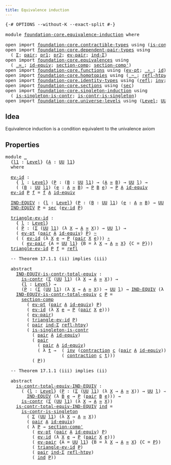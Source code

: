 ```yaml
---
title: Equivalence induction
---
```


<pre class="Agda"><a id="47" class="Symbol">{-#</a> <a id="51" class="Keyword">OPTIONS</a> <a id="59" class="Pragma">--without-K</a> <a id="71" class="Pragma">--exact-split</a> <a id="85" class="Symbol">#-}</a>

<a id="90" class="Keyword">module</a> <a id="97" href="foundation-core.equivalence-induction.html" class="Module">foundation-core.equivalence-induction</a> <a id="135" class="Keyword">where</a>

<a id="142" class="Keyword">open</a> <a id="147" class="Keyword">import</a> <a id="154" href="foundation-core.contractible-types.html" class="Module">foundation-core.contractible-types</a> <a id="189" class="Keyword">using</a> <a id="195" class="Symbol">(</a><a id="196" href="foundation-core.contractible-types.html#1006" class="Function">is-contr</a><a id="204" class="Symbol">;</a> <a id="206" href="foundation-core.contractible-types.html#1438" class="Function">contraction</a><a id="217" class="Symbol">)</a>
<a id="219" class="Keyword">open</a> <a id="224" class="Keyword">import</a> <a id="231" href="foundation-core.dependent-pair-types.html" class="Module">foundation-core.dependent-pair-types</a> <a id="268" class="Keyword">using</a>
  <a id="276" class="Symbol">(</a> <a id="278" href="foundation-core.dependent-pair-types.html#515" class="Record">Σ</a><a id="279" class="Symbol">;</a> <a id="281" href="foundation-core.dependent-pair-types.html#588" class="InductiveConstructor">pair</a><a id="285" class="Symbol">;</a> <a id="287" href="foundation-core.dependent-pair-types.html#605" class="Field">pr1</a><a id="290" class="Symbol">;</a> <a id="292" href="foundation-core.dependent-pair-types.html#617" class="Field">pr2</a><a id="295" class="Symbol">;</a> <a id="297" href="foundation-core.dependent-pair-types.html#866" class="Function">ev-pair</a><a id="304" class="Symbol">;</a> <a id="306" href="foundation-core.dependent-pair-types.html#700" class="Function">ind-Σ</a><a id="311" class="Symbol">)</a>
<a id="313" class="Keyword">open</a> <a id="318" class="Keyword">import</a> <a id="325" href="foundation-core.equivalences.html" class="Module">foundation-core.equivalences</a> <a id="354" class="Keyword">using</a>
  <a id="362" class="Symbol">(</a> <a id="364" href="foundation-core.equivalences.html#1621" class="Function Operator">_≃_</a><a id="367" class="Symbol">;</a> <a id="369" href="foundation-core.equivalences.html#2494" class="Function">id-equiv</a><a id="377" class="Symbol">;</a> <a id="379" href="foundation-core.equivalences.html#6176" class="Function">section-comp</a><a id="391" class="Symbol">;</a> <a id="393" href="foundation-core.equivalences.html#6349" class="Function">section-comp&#39;</a><a id="406" class="Symbol">)</a>
<a id="408" class="Keyword">open</a> <a id="413" class="Keyword">import</a> <a id="420" href="foundation-core.functions.html" class="Module">foundation-core.functions</a> <a id="446" class="Keyword">using</a> <a id="452" class="Symbol">(</a><a id="453" href="foundation-core.functions.html#635" class="Function">ev-pt</a><a id="458" class="Symbol">;</a> <a id="460" href="foundation-core.functions.html#420" class="Function Operator">_∘_</a><a id="463" class="Symbol">;</a> <a id="465" href="foundation-core.functions.html#322" class="Function">id</a><a id="467" class="Symbol">)</a>
<a id="469" class="Keyword">open</a> <a id="474" class="Keyword">import</a> <a id="481" href="foundation-core.homotopies.html" class="Module">foundation-core.homotopies</a> <a id="508" class="Keyword">using</a> <a id="514" class="Symbol">(</a><a id="515" href="foundation-core.homotopies.html#627" class="Function Operator">_~_</a><a id="518" class="Symbol">;</a> <a id="520" href="foundation-core.homotopies.html#741" class="Function">refl-htpy</a><a id="529" class="Symbol">)</a>
<a id="531" class="Keyword">open</a> <a id="536" class="Keyword">import</a> <a id="543" href="foundation-core.identity-types.html" class="Module">foundation-core.identity-types</a> <a id="574" class="Keyword">using</a> <a id="580" class="Symbol">(</a><a id="581" href="foundation-core.identity-types.html#1820" class="InductiveConstructor">refl</a><a id="585" class="Symbol">;</a> <a id="587" href="foundation-core.identity-types.html#2729" class="Function">inv</a><a id="590" class="Symbol">;</a> <a id="592" href="foundation-core.identity-types.html#2425" class="Function Operator">_∙_</a><a id="595" class="Symbol">)</a>
<a id="597" class="Keyword">open</a> <a id="602" class="Keyword">import</a> <a id="609" href="foundation-core.sections.html" class="Module">foundation-core.sections</a> <a id="634" class="Keyword">using</a> <a id="640" class="Symbol">(</a><a id="641" href="foundation-core.sections.html#534" class="Function">sec</a><a id="644" class="Symbol">)</a>
<a id="646" class="Keyword">open</a> <a id="651" class="Keyword">import</a> <a id="658" href="foundation-core.singleton-induction.html" class="Module">foundation-core.singleton-induction</a> <a id="694" class="Keyword">using</a>
  <a id="702" class="Symbol">(</a> <a id="704" href="foundation-core.singleton-induction.html#2053" class="Function">is-singleton-is-contr</a><a id="725" class="Symbol">;</a> <a id="727" href="foundation-core.singleton-induction.html#2576" class="Function">is-contr-is-singleton</a><a id="748" class="Symbol">)</a>
<a id="750" class="Keyword">open</a> <a id="755" class="Keyword">import</a> <a id="762" href="foundation-core.universe-levels.html" class="Module">foundation-core.universe-levels</a> <a id="794" class="Keyword">using</a> <a id="800" class="Symbol">(</a><a id="801" href="Agda.Primitive.html#597" class="Postulate">Level</a><a id="806" class="Symbol">;</a> <a id="808" href="foundation-core.universe-levels.html#235" class="Primitive">UU</a><a id="810" class="Symbol">)</a>
</pre>
## Idea

Equivalence induction is a condition equivalent to the univalence axiom

## Properties

<pre class="Agda"><a id="922" class="Keyword">module</a> <a id="929" href="foundation-core.equivalence-induction.html#929" class="Module">_</a>
  <a id="933" class="Symbol">{</a><a id="934" href="foundation-core.equivalence-induction.html#934" class="Bound">l1</a> <a id="937" class="Symbol">:</a> <a id="939" href="Agda.Primitive.html#597" class="Postulate">Level</a><a id="944" class="Symbol">}</a> <a id="946" class="Symbol">{</a><a id="947" href="foundation-core.equivalence-induction.html#947" class="Bound">A</a> <a id="949" class="Symbol">:</a> <a id="951" href="foundation-core.universe-levels.html#235" class="Primitive">UU</a> <a id="954" href="foundation-core.equivalence-induction.html#934" class="Bound">l1</a><a id="956" class="Symbol">}</a>
  <a id="960" class="Keyword">where</a>

  <a id="969" href="foundation-core.equivalence-induction.html#969" class="Function">ev-id</a> <a id="975" class="Symbol">:</a>
    <a id="981" class="Symbol">{</a> <a id="983" href="foundation-core.equivalence-induction.html#983" class="Bound">l</a> <a id="985" class="Symbol">:</a> <a id="987" href="Agda.Primitive.html#597" class="Postulate">Level</a><a id="992" class="Symbol">}</a> <a id="994" class="Symbol">(</a><a id="995" href="foundation-core.equivalence-induction.html#995" class="Bound">P</a> <a id="997" class="Symbol">:</a> <a id="999" class="Symbol">(</a><a id="1000" href="foundation-core.equivalence-induction.html#1000" class="Bound">B</a> <a id="1002" class="Symbol">:</a> <a id="1004" href="foundation-core.universe-levels.html#235" class="Primitive">UU</a> <a id="1007" href="foundation-core.equivalence-induction.html#934" class="Bound">l1</a><a id="1009" class="Symbol">)</a> <a id="1011" class="Symbol">→</a> <a id="1013" class="Symbol">(</a><a id="1014" href="foundation-core.equivalence-induction.html#947" class="Bound">A</a> <a id="1016" href="foundation-core.equivalences.html#1621" class="Function Operator">≃</a> <a id="1018" href="foundation-core.equivalence-induction.html#1000" class="Bound">B</a><a id="1019" class="Symbol">)</a> <a id="1021" class="Symbol">→</a> <a id="1023" href="foundation-core.universe-levels.html#235" class="Primitive">UU</a> <a id="1026" href="foundation-core.equivalence-induction.html#983" class="Bound">l</a><a id="1027" class="Symbol">)</a> <a id="1029" class="Symbol">→</a>
    <a id="1035" class="Symbol">(</a> <a id="1037" class="Symbol">(</a><a id="1038" href="foundation-core.equivalence-induction.html#1038" class="Bound">B</a> <a id="1040" class="Symbol">:</a> <a id="1042" href="foundation-core.universe-levels.html#235" class="Primitive">UU</a> <a id="1045" href="foundation-core.equivalence-induction.html#934" class="Bound">l1</a><a id="1047" class="Symbol">)</a> <a id="1049" class="Symbol">(</a><a id="1050" href="foundation-core.equivalence-induction.html#1050" class="Bound">e</a> <a id="1052" class="Symbol">:</a> <a id="1054" href="foundation-core.equivalence-induction.html#947" class="Bound">A</a> <a id="1056" href="foundation-core.equivalences.html#1621" class="Function Operator">≃</a> <a id="1058" href="foundation-core.equivalence-induction.html#1038" class="Bound">B</a><a id="1059" class="Symbol">)</a> <a id="1061" class="Symbol">→</a> <a id="1063" href="foundation-core.equivalence-induction.html#995" class="Bound">P</a> <a id="1065" href="foundation-core.equivalence-induction.html#1038" class="Bound">B</a> <a id="1067" href="foundation-core.equivalence-induction.html#1050" class="Bound">e</a><a id="1068" class="Symbol">)</a> <a id="1070" class="Symbol">→</a> <a id="1072" href="foundation-core.equivalence-induction.html#995" class="Bound">P</a> <a id="1074" href="foundation-core.equivalence-induction.html#947" class="Bound">A</a> <a id="1076" href="foundation-core.equivalences.html#2494" class="Function">id-equiv</a>
  <a id="1087" href="foundation-core.equivalence-induction.html#969" class="Function">ev-id</a> <a id="1093" href="foundation-core.equivalence-induction.html#1093" class="Bound">P</a> <a id="1095" href="foundation-core.equivalence-induction.html#1095" class="Bound">f</a> <a id="1097" class="Symbol">=</a> <a id="1099" href="foundation-core.equivalence-induction.html#1095" class="Bound">f</a> <a id="1101" href="foundation-core.equivalence-induction.html#947" class="Bound">A</a> <a id="1103" href="foundation-core.equivalences.html#2494" class="Function">id-equiv</a>
  
  <a id="1117" href="foundation-core.equivalence-induction.html#1117" class="Function">IND-EQUIV</a> <a id="1127" class="Symbol">:</a> <a id="1129" class="Symbol">{</a><a id="1130" href="foundation-core.equivalence-induction.html#1130" class="Bound">l</a> <a id="1132" class="Symbol">:</a> <a id="1134" href="Agda.Primitive.html#597" class="Postulate">Level</a><a id="1139" class="Symbol">}</a> <a id="1141" class="Symbol">(</a><a id="1142" href="foundation-core.equivalence-induction.html#1142" class="Bound">P</a> <a id="1144" class="Symbol">:</a> <a id="1146" class="Symbol">(</a><a id="1147" href="foundation-core.equivalence-induction.html#1147" class="Bound">B</a> <a id="1149" class="Symbol">:</a> <a id="1151" href="foundation-core.universe-levels.html#235" class="Primitive">UU</a> <a id="1154" href="foundation-core.equivalence-induction.html#934" class="Bound">l1</a><a id="1156" class="Symbol">)</a> <a id="1158" class="Symbol">(</a><a id="1159" href="foundation-core.equivalence-induction.html#1159" class="Bound">e</a> <a id="1161" class="Symbol">:</a> <a id="1163" href="foundation-core.equivalence-induction.html#947" class="Bound">A</a> <a id="1165" href="foundation-core.equivalences.html#1621" class="Function Operator">≃</a> <a id="1167" href="foundation-core.equivalence-induction.html#1147" class="Bound">B</a><a id="1168" class="Symbol">)</a> <a id="1170" class="Symbol">→</a> <a id="1172" href="foundation-core.universe-levels.html#235" class="Primitive">UU</a> <a id="1175" href="foundation-core.equivalence-induction.html#1130" class="Bound">l</a><a id="1176" class="Symbol">)</a> <a id="1178" class="Symbol">→</a> <a id="1180" href="foundation-core.universe-levels.html#235" class="Primitive">UU</a> <a id="1183" class="Symbol">_</a>
  <a id="1187" href="foundation-core.equivalence-induction.html#1117" class="Function">IND-EQUIV</a> <a id="1197" href="foundation-core.equivalence-induction.html#1197" class="Bound">P</a> <a id="1199" class="Symbol">=</a> <a id="1201" href="foundation-core.sections.html#534" class="Function">sec</a> <a id="1205" class="Symbol">(</a><a id="1206" href="foundation-core.equivalence-induction.html#969" class="Function">ev-id</a> <a id="1212" href="foundation-core.equivalence-induction.html#1197" class="Bound">P</a><a id="1213" class="Symbol">)</a>
  
  <a id="1220" href="foundation-core.equivalence-induction.html#1220" class="Function">triangle-ev-id</a> <a id="1235" class="Symbol">:</a>
    <a id="1241" class="Symbol">{</a> <a id="1243" href="foundation-core.equivalence-induction.html#1243" class="Bound">l</a> <a id="1245" class="Symbol">:</a> <a id="1247" href="Agda.Primitive.html#597" class="Postulate">Level</a><a id="1252" class="Symbol">}</a>
    <a id="1258" class="Symbol">(</a> <a id="1260" href="foundation-core.equivalence-induction.html#1260" class="Bound">P</a> <a id="1262" class="Symbol">:</a> <a id="1264" class="Symbol">(</a><a id="1265" href="foundation-core.dependent-pair-types.html#515" class="Record">Σ</a> <a id="1267" class="Symbol">(</a><a id="1268" href="foundation-core.universe-levels.html#235" class="Primitive">UU</a> <a id="1271" href="foundation-core.equivalence-induction.html#934" class="Bound">l1</a><a id="1273" class="Symbol">)</a> <a id="1275" class="Symbol">(λ</a> <a id="1278" href="foundation-core.equivalence-induction.html#1278" class="Bound">X</a> <a id="1280" class="Symbol">→</a> <a id="1282" href="foundation-core.equivalence-induction.html#947" class="Bound">A</a> <a id="1284" href="foundation-core.equivalences.html#1621" class="Function Operator">≃</a> <a id="1286" href="foundation-core.equivalence-induction.html#1278" class="Bound">X</a><a id="1287" class="Symbol">))</a> <a id="1290" class="Symbol">→</a> <a id="1292" href="foundation-core.universe-levels.html#235" class="Primitive">UU</a> <a id="1295" href="foundation-core.equivalence-induction.html#1243" class="Bound">l</a><a id="1296" class="Symbol">)</a> <a id="1298" class="Symbol">→</a>
    <a id="1304" class="Symbol">(</a> <a id="1306" href="foundation-core.functions.html#635" class="Function">ev-pt</a> <a id="1312" class="Symbol">(</a><a id="1313" href="foundation-core.dependent-pair-types.html#588" class="InductiveConstructor">pair</a> <a id="1318" href="foundation-core.equivalence-induction.html#947" class="Bound">A</a> <a id="1320" href="foundation-core.equivalences.html#2494" class="Function">id-equiv</a><a id="1328" class="Symbol">)</a> <a id="1330" href="foundation-core.equivalence-induction.html#1260" class="Bound">P</a><a id="1331" class="Symbol">)</a> <a id="1333" href="foundation-core.homotopies.html#627" class="Function Operator">~</a>
    <a id="1339" class="Symbol">(</a> <a id="1341" class="Symbol">(</a> <a id="1343" href="foundation-core.equivalence-induction.html#969" class="Function">ev-id</a> <a id="1349" class="Symbol">(λ</a> <a id="1352" href="foundation-core.equivalence-induction.html#1352" class="Bound">X</a> <a id="1354" href="foundation-core.equivalence-induction.html#1354" class="Bound">e</a> <a id="1356" class="Symbol">→</a> <a id="1358" href="foundation-core.equivalence-induction.html#1260" class="Bound">P</a> <a id="1360" class="Symbol">(</a><a id="1361" href="foundation-core.dependent-pair-types.html#588" class="InductiveConstructor">pair</a> <a id="1366" href="foundation-core.equivalence-induction.html#1352" class="Bound">X</a> <a id="1368" href="foundation-core.equivalence-induction.html#1354" class="Bound">e</a><a id="1369" class="Symbol">)))</a> <a id="1373" href="foundation-core.functions.html#420" class="Function Operator">∘</a>
      <a id="1381" class="Symbol">(</a> <a id="1383" href="foundation-core.dependent-pair-types.html#866" class="Function">ev-pair</a> <a id="1391" class="Symbol">{</a><a id="1392" class="Argument">A</a> <a id="1394" class="Symbol">=</a> <a id="1396" href="foundation-core.universe-levels.html#235" class="Primitive">UU</a> <a id="1399" href="foundation-core.equivalence-induction.html#934" class="Bound">l1</a><a id="1401" class="Symbol">}</a> <a id="1403" class="Symbol">{</a><a id="1404" class="Argument">B</a> <a id="1406" class="Symbol">=</a> <a id="1408" class="Symbol">λ</a> <a id="1410" href="foundation-core.equivalence-induction.html#1410" class="Bound">X</a> <a id="1412" class="Symbol">→</a> <a id="1414" href="foundation-core.equivalence-induction.html#947" class="Bound">A</a> <a id="1416" href="foundation-core.equivalences.html#1621" class="Function Operator">≃</a> <a id="1418" href="foundation-core.equivalence-induction.html#1410" class="Bound">X</a><a id="1419" class="Symbol">}</a> <a id="1421" class="Symbol">{</a><a id="1422" class="Argument">C</a> <a id="1424" class="Symbol">=</a> <a id="1426" href="foundation-core.equivalence-induction.html#1260" class="Bound">P</a><a id="1427" class="Symbol">}))</a>
  <a id="1433" href="foundation-core.equivalence-induction.html#1220" class="Function">triangle-ev-id</a> <a id="1448" href="foundation-core.equivalence-induction.html#1448" class="Bound">P</a> <a id="1450" href="foundation-core.equivalence-induction.html#1450" class="Bound">f</a> <a id="1452" class="Symbol">=</a> <a id="1454" href="foundation-core.identity-types.html#1820" class="InductiveConstructor">refl</a>

  <a id="1462" class="Comment">-- Theorem 17.1.1 (ii) implies (iii)</a>

  <a id="1502" class="Keyword">abstract</a>
    <a id="1515" href="foundation-core.equivalence-induction.html#1515" class="Function">IND-EQUIV-is-contr-total-equiv</a> <a id="1546" class="Symbol">:</a>
      <a id="1554" href="foundation-core.contractible-types.html#1006" class="Function">is-contr</a> <a id="1563" class="Symbol">(</a><a id="1564" href="foundation-core.dependent-pair-types.html#515" class="Record">Σ</a> <a id="1566" class="Symbol">(</a><a id="1567" href="foundation-core.universe-levels.html#235" class="Primitive">UU</a> <a id="1570" href="foundation-core.equivalence-induction.html#934" class="Bound">l1</a><a id="1572" class="Symbol">)</a> <a id="1574" class="Symbol">(λ</a> <a id="1577" href="foundation-core.equivalence-induction.html#1577" class="Bound">X</a> <a id="1579" class="Symbol">→</a> <a id="1581" href="foundation-core.equivalence-induction.html#947" class="Bound">A</a> <a id="1583" href="foundation-core.equivalences.html#1621" class="Function Operator">≃</a> <a id="1585" href="foundation-core.equivalence-induction.html#1577" class="Bound">X</a><a id="1586" class="Symbol">))</a> <a id="1589" class="Symbol">→</a>
      <a id="1597" class="Symbol">{</a><a id="1598" href="foundation-core.equivalence-induction.html#1598" class="Bound">l</a> <a id="1600" class="Symbol">:</a> <a id="1602" href="Agda.Primitive.html#597" class="Postulate">Level</a><a id="1607" class="Symbol">}</a> <a id="1609" class="Symbol">→</a>
      <a id="1617" class="Symbol">(</a><a id="1618" href="foundation-core.equivalence-induction.html#1618" class="Bound">P</a> <a id="1620" class="Symbol">:</a> <a id="1622" class="Symbol">(</a><a id="1623" href="foundation-core.dependent-pair-types.html#515" class="Record">Σ</a> <a id="1625" class="Symbol">(</a><a id="1626" href="foundation-core.universe-levels.html#235" class="Primitive">UU</a> <a id="1629" href="foundation-core.equivalence-induction.html#934" class="Bound">l1</a><a id="1631" class="Symbol">)</a> <a id="1633" class="Symbol">(λ</a> <a id="1636" href="foundation-core.equivalence-induction.html#1636" class="Bound">X</a> <a id="1638" class="Symbol">→</a> <a id="1640" href="foundation-core.equivalence-induction.html#947" class="Bound">A</a> <a id="1642" href="foundation-core.equivalences.html#1621" class="Function Operator">≃</a> <a id="1644" href="foundation-core.equivalence-induction.html#1636" class="Bound">X</a><a id="1645" class="Symbol">))</a> <a id="1648" class="Symbol">→</a> <a id="1650" href="foundation-core.universe-levels.html#235" class="Primitive">UU</a> <a id="1653" href="foundation-core.equivalence-induction.html#1598" class="Bound">l</a><a id="1654" class="Symbol">)</a> <a id="1656" class="Symbol">→</a> <a id="1658" href="foundation-core.equivalence-induction.html#1117" class="Function">IND-EQUIV</a> <a id="1668" class="Symbol">(λ</a> <a id="1671" href="foundation-core.equivalence-induction.html#1671" class="Bound">B</a> <a id="1673" href="foundation-core.equivalence-induction.html#1673" class="Bound">e</a> <a id="1675" class="Symbol">→</a> <a id="1677" href="foundation-core.equivalence-induction.html#1618" class="Bound">P</a> <a id="1679" class="Symbol">(</a><a id="1680" href="foundation-core.dependent-pair-types.html#588" class="InductiveConstructor">pair</a> <a id="1685" href="foundation-core.equivalence-induction.html#1671" class="Bound">B</a> <a id="1687" href="foundation-core.equivalence-induction.html#1673" class="Bound">e</a><a id="1688" class="Symbol">))</a>
    <a id="1695" href="foundation-core.equivalence-induction.html#1515" class="Function">IND-EQUIV-is-contr-total-equiv</a> <a id="1726" href="foundation-core.equivalence-induction.html#1726" class="Bound">c</a> <a id="1728" href="foundation-core.equivalence-induction.html#1728" class="Bound">P</a> <a id="1730" class="Symbol">=</a>
      <a id="1738" href="foundation-core.equivalences.html#6176" class="Function">section-comp</a>
        <a id="1759" class="Symbol">(</a> <a id="1761" href="foundation-core.functions.html#635" class="Function">ev-pt</a> <a id="1767" class="Symbol">(</a><a id="1768" href="foundation-core.dependent-pair-types.html#588" class="InductiveConstructor">pair</a> <a id="1773" href="foundation-core.equivalence-induction.html#947" class="Bound">A</a> <a id="1775" href="foundation-core.equivalences.html#2494" class="Function">id-equiv</a><a id="1783" class="Symbol">)</a> <a id="1785" href="foundation-core.equivalence-induction.html#1728" class="Bound">P</a><a id="1786" class="Symbol">)</a>
        <a id="1796" class="Symbol">(</a> <a id="1798" href="foundation-core.equivalence-induction.html#969" class="Function">ev-id</a> <a id="1804" class="Symbol">(λ</a> <a id="1807" href="foundation-core.equivalence-induction.html#1807" class="Bound">X</a> <a id="1809" href="foundation-core.equivalence-induction.html#1809" class="Bound">e</a> <a id="1811" class="Symbol">→</a> <a id="1813" href="foundation-core.equivalence-induction.html#1728" class="Bound">P</a> <a id="1815" class="Symbol">(</a><a id="1816" href="foundation-core.dependent-pair-types.html#588" class="InductiveConstructor">pair</a> <a id="1821" href="foundation-core.equivalence-induction.html#1807" class="Bound">X</a> <a id="1823" href="foundation-core.equivalence-induction.html#1809" class="Bound">e</a><a id="1824" class="Symbol">)))</a>
        <a id="1836" class="Symbol">(</a> <a id="1838" href="foundation-core.dependent-pair-types.html#866" class="Function">ev-pair</a><a id="1845" class="Symbol">)</a>
        <a id="1855" class="Symbol">(</a> <a id="1857" href="foundation-core.equivalence-induction.html#1220" class="Function">triangle-ev-id</a> <a id="1872" href="foundation-core.equivalence-induction.html#1728" class="Bound">P</a><a id="1873" class="Symbol">)</a>
        <a id="1883" class="Symbol">(</a> <a id="1885" href="foundation-core.dependent-pair-types.html#588" class="InductiveConstructor">pair</a> <a id="1890" href="foundation-core.dependent-pair-types.html#700" class="Function">ind-Σ</a> <a id="1896" href="foundation-core.homotopies.html#741" class="Function">refl-htpy</a><a id="1905" class="Symbol">)</a>
        <a id="1915" class="Symbol">(</a> <a id="1917" href="foundation-core.singleton-induction.html#2053" class="Function">is-singleton-is-contr</a>
          <a id="1949" class="Symbol">(</a> <a id="1951" href="foundation-core.dependent-pair-types.html#588" class="InductiveConstructor">pair</a> <a id="1956" href="foundation-core.equivalence-induction.html#947" class="Bound">A</a> <a id="1958" href="foundation-core.equivalences.html#2494" class="Function">id-equiv</a><a id="1966" class="Symbol">)</a>
          <a id="1978" class="Symbol">(</a> <a id="1980" href="foundation-core.dependent-pair-types.html#588" class="InductiveConstructor">pair</a>
            <a id="1997" class="Symbol">(</a> <a id="1999" href="foundation-core.dependent-pair-types.html#588" class="InductiveConstructor">pair</a> <a id="2004" href="foundation-core.equivalence-induction.html#947" class="Bound">A</a> <a id="2006" href="foundation-core.equivalences.html#2494" class="Function">id-equiv</a><a id="2014" class="Symbol">)</a>
            <a id="2028" class="Symbol">(</a> <a id="2030" class="Symbol">λ</a> <a id="2032" href="foundation-core.equivalence-induction.html#2032" class="Bound">t</a> <a id="2034" class="Symbol">→</a>  <a id="2037" class="Symbol">(</a> <a id="2039" href="foundation-core.identity-types.html#2729" class="Function">inv</a> <a id="2043" class="Symbol">(</a><a id="2044" href="foundation-core.contractible-types.html#1438" class="Function">contraction</a> <a id="2056" href="foundation-core.equivalence-induction.html#1726" class="Bound">c</a> <a id="2058" class="Symbol">(</a><a id="2059" href="foundation-core.dependent-pair-types.html#588" class="InductiveConstructor">pair</a> <a id="2064" href="foundation-core.equivalence-induction.html#947" class="Bound">A</a> <a id="2066" href="foundation-core.equivalences.html#2494" class="Function">id-equiv</a><a id="2074" class="Symbol">)))</a> <a id="2078" href="foundation-core.identity-types.html#2425" class="Function Operator">∙</a>
                     <a id="2101" class="Symbol">(</a> <a id="2103" href="foundation-core.contractible-types.html#1438" class="Function">contraction</a> <a id="2115" href="foundation-core.equivalence-induction.html#1726" class="Bound">c</a> <a id="2117" href="foundation-core.equivalence-induction.html#2032" class="Bound">t</a><a id="2118" class="Symbol">)))</a>
          <a id="2132" class="Symbol">(</a> <a id="2134" href="foundation-core.equivalence-induction.html#1728" class="Bound">P</a><a id="2135" class="Symbol">))</a>

  <a id="2141" class="Comment">-- Theorem 17.1.1 (iii) implies (ii)</a>

  <a id="2181" class="Keyword">abstract</a>
    <a id="2194" href="foundation-core.equivalence-induction.html#2194" class="Function">is-contr-total-equiv-IND-EQUIV</a> <a id="2225" class="Symbol">:</a>
      <a id="2233" class="Symbol">(</a> <a id="2235" class="Symbol">{</a><a id="2236" href="foundation-core.equivalence-induction.html#2236" class="Bound">l</a> <a id="2238" class="Symbol">:</a> <a id="2240" href="Agda.Primitive.html#597" class="Postulate">Level</a><a id="2245" class="Symbol">}</a> <a id="2247" class="Symbol">(</a><a id="2248" href="foundation-core.equivalence-induction.html#2248" class="Bound">P</a> <a id="2250" class="Symbol">:</a> <a id="2252" class="Symbol">(</a><a id="2253" href="foundation-core.dependent-pair-types.html#515" class="Record">Σ</a> <a id="2255" class="Symbol">(</a><a id="2256" href="foundation-core.universe-levels.html#235" class="Primitive">UU</a> <a id="2259" href="foundation-core.equivalence-induction.html#934" class="Bound">l1</a><a id="2261" class="Symbol">)</a> <a id="2263" class="Symbol">(λ</a> <a id="2266" href="foundation-core.equivalence-induction.html#2266" class="Bound">X</a> <a id="2268" class="Symbol">→</a> <a id="2270" href="foundation-core.equivalence-induction.html#947" class="Bound">A</a> <a id="2272" href="foundation-core.equivalences.html#1621" class="Function Operator">≃</a> <a id="2274" href="foundation-core.equivalence-induction.html#2266" class="Bound">X</a><a id="2275" class="Symbol">))</a> <a id="2278" class="Symbol">→</a> <a id="2280" href="foundation-core.universe-levels.html#235" class="Primitive">UU</a> <a id="2283" href="foundation-core.equivalence-induction.html#2236" class="Bound">l</a><a id="2284" class="Symbol">)</a> <a id="2286" class="Symbol">→</a>
        <a id="2296" href="foundation-core.equivalence-induction.html#1117" class="Function">IND-EQUIV</a> <a id="2306" class="Symbol">(λ</a> <a id="2309" href="foundation-core.equivalence-induction.html#2309" class="Bound">B</a> <a id="2311" href="foundation-core.equivalence-induction.html#2311" class="Bound">e</a> <a id="2313" class="Symbol">→</a> <a id="2315" href="foundation-core.equivalence-induction.html#2248" class="Bound">P</a> <a id="2317" class="Symbol">(</a><a id="2318" href="foundation-core.dependent-pair-types.html#588" class="InductiveConstructor">pair</a> <a id="2323" href="foundation-core.equivalence-induction.html#2309" class="Bound">B</a> <a id="2325" href="foundation-core.equivalence-induction.html#2311" class="Bound">e</a><a id="2326" class="Symbol">)))</a> <a id="2330" class="Symbol">→</a>
      <a id="2338" href="foundation-core.contractible-types.html#1006" class="Function">is-contr</a> <a id="2347" class="Symbol">(</a><a id="2348" href="foundation-core.dependent-pair-types.html#515" class="Record">Σ</a> <a id="2350" class="Symbol">(</a><a id="2351" href="foundation-core.universe-levels.html#235" class="Primitive">UU</a> <a id="2354" href="foundation-core.equivalence-induction.html#934" class="Bound">l1</a><a id="2356" class="Symbol">)</a> <a id="2358" class="Symbol">(λ</a> <a id="2361" href="foundation-core.equivalence-induction.html#2361" class="Bound">X</a> <a id="2363" class="Symbol">→</a> <a id="2365" href="foundation-core.equivalence-induction.html#947" class="Bound">A</a> <a id="2367" href="foundation-core.equivalences.html#1621" class="Function Operator">≃</a> <a id="2369" href="foundation-core.equivalence-induction.html#2361" class="Bound">X</a><a id="2370" class="Symbol">))</a>
    <a id="2377" href="foundation-core.equivalence-induction.html#2194" class="Function">is-contr-total-equiv-IND-EQUIV</a> <a id="2408" href="foundation-core.equivalence-induction.html#2408" class="Bound">ind</a> <a id="2412" class="Symbol">=</a>
      <a id="2420" href="foundation-core.singleton-induction.html#2576" class="Function">is-contr-is-singleton</a>
        <a id="2450" class="Symbol">(</a> <a id="2452" href="foundation-core.dependent-pair-types.html#515" class="Record">Σ</a> <a id="2454" class="Symbol">(</a><a id="2455" href="foundation-core.universe-levels.html#235" class="Primitive">UU</a> <a id="2458" href="foundation-core.equivalence-induction.html#934" class="Bound">l1</a><a id="2460" class="Symbol">)</a> <a id="2462" class="Symbol">(λ</a> <a id="2465" href="foundation-core.equivalence-induction.html#2465" class="Bound">X</a> <a id="2467" class="Symbol">→</a> <a id="2469" href="foundation-core.equivalence-induction.html#947" class="Bound">A</a> <a id="2471" href="foundation-core.equivalences.html#1621" class="Function Operator">≃</a> <a id="2473" href="foundation-core.equivalence-induction.html#2465" class="Bound">X</a><a id="2474" class="Symbol">))</a>
        <a id="2485" class="Symbol">(</a> <a id="2487" href="foundation-core.dependent-pair-types.html#588" class="InductiveConstructor">pair</a> <a id="2492" href="foundation-core.equivalence-induction.html#947" class="Bound">A</a> <a id="2494" href="foundation-core.equivalences.html#2494" class="Function">id-equiv</a><a id="2502" class="Symbol">)</a>
        <a id="2512" class="Symbol">(</a> <a id="2514" class="Symbol">λ</a> <a id="2516" href="foundation-core.equivalence-induction.html#2516" class="Bound">P</a> <a id="2518" class="Symbol">→</a> <a id="2520" href="foundation-core.equivalences.html#6349" class="Function">section-comp&#39;</a>
          <a id="2544" class="Symbol">(</a> <a id="2546" href="foundation-core.functions.html#635" class="Function">ev-pt</a> <a id="2552" class="Symbol">(</a><a id="2553" href="foundation-core.dependent-pair-types.html#588" class="InductiveConstructor">pair</a> <a id="2558" href="foundation-core.equivalence-induction.html#947" class="Bound">A</a> <a id="2560" href="foundation-core.equivalences.html#2494" class="Function">id-equiv</a><a id="2568" class="Symbol">)</a> <a id="2570" href="foundation-core.equivalence-induction.html#2516" class="Bound">P</a><a id="2571" class="Symbol">)</a>
          <a id="2583" class="Symbol">(</a> <a id="2585" href="foundation-core.equivalence-induction.html#969" class="Function">ev-id</a> <a id="2591" class="Symbol">(λ</a> <a id="2594" href="foundation-core.equivalence-induction.html#2594" class="Bound">X</a> <a id="2596" href="foundation-core.equivalence-induction.html#2596" class="Bound">e</a> <a id="2598" class="Symbol">→</a> <a id="2600" href="foundation-core.equivalence-induction.html#2516" class="Bound">P</a> <a id="2602" class="Symbol">(</a><a id="2603" href="foundation-core.dependent-pair-types.html#588" class="InductiveConstructor">pair</a> <a id="2608" href="foundation-core.equivalence-induction.html#2594" class="Bound">X</a> <a id="2610" href="foundation-core.equivalence-induction.html#2596" class="Bound">e</a><a id="2611" class="Symbol">)))</a>
          <a id="2625" class="Symbol">(</a> <a id="2627" href="foundation-core.dependent-pair-types.html#866" class="Function">ev-pair</a> <a id="2635" class="Symbol">{</a><a id="2636" class="Argument">A</a> <a id="2638" class="Symbol">=</a> <a id="2640" href="foundation-core.universe-levels.html#235" class="Primitive">UU</a> <a id="2643" href="foundation-core.equivalence-induction.html#934" class="Bound">l1</a><a id="2645" class="Symbol">}</a> <a id="2647" class="Symbol">{</a><a id="2648" class="Argument">B</a> <a id="2650" class="Symbol">=</a> <a id="2652" class="Symbol">λ</a> <a id="2654" href="foundation-core.equivalence-induction.html#2654" class="Bound">X</a> <a id="2656" class="Symbol">→</a> <a id="2658" href="foundation-core.equivalence-induction.html#947" class="Bound">A</a> <a id="2660" href="foundation-core.equivalences.html#1621" class="Function Operator">≃</a> <a id="2662" href="foundation-core.equivalence-induction.html#2654" class="Bound">X</a><a id="2663" class="Symbol">}</a> <a id="2665" class="Symbol">{</a><a id="2666" class="Argument">C</a> <a id="2668" class="Symbol">=</a> <a id="2670" href="foundation-core.equivalence-induction.html#2516" class="Bound">P</a><a id="2671" class="Symbol">})</a>
          <a id="2684" class="Symbol">(</a> <a id="2686" href="foundation-core.equivalence-induction.html#1220" class="Function">triangle-ev-id</a> <a id="2701" href="foundation-core.equivalence-induction.html#2516" class="Bound">P</a><a id="2702" class="Symbol">)</a>
          <a id="2714" class="Symbol">(</a> <a id="2716" href="foundation-core.dependent-pair-types.html#588" class="InductiveConstructor">pair</a> <a id="2721" href="foundation-core.dependent-pair-types.html#700" class="Function">ind-Σ</a> <a id="2727" href="foundation-core.homotopies.html#741" class="Function">refl-htpy</a><a id="2736" class="Symbol">)</a>
          <a id="2748" class="Symbol">(</a> <a id="2750" href="foundation-core.equivalence-induction.html#2408" class="Bound">ind</a> <a id="2754" href="foundation-core.equivalence-induction.html#2516" class="Bound">P</a><a id="2755" class="Symbol">))</a>
</pre>